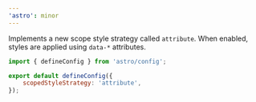 ```yaml
---
'astro': minor
---
```


Implements a new scope style strategy called `attribute`. When enabled, styles are applied using `data-*` attributes.

```js
import { defineConfig } from 'astro/config';

export default defineConfig({
    scopedStyleStrategy: 'attribute',
});
```
